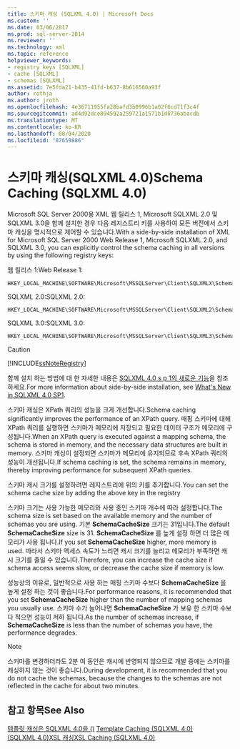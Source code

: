 ```yaml
---
title: 스키마 캐싱 (SQLXML 4.0) | Microsoft Docs
ms.custom: ''
ms.date: 03/06/2017
ms.prod: sql-server-2014
ms.reviewer: ''
ms.technology: xml
ms.topic: reference
helpviewer_keywords:
- registry keys [SQLXML]
- cache [SQLXML]
- schemas [SQLXML]
ms.assetid: 7e5fda21-b435-41fd-b637-8b616560a93f
author: rothja
ms.author: jroth
ms.openlocfilehash: 4e36711955fa28bafd3b0996b1a02f6cd71f3c4f
ms.sourcegitcommit: ad4d92dce894592a259721a1571b1d8736abacdb
ms.translationtype: MT
ms.contentlocale: ko-KR
ms.lasthandoff: 08/04/2020
ms.locfileid: "87659886"
---
```

# <a name="schema-caching-sqlxml-40"></a><span data-ttu-id="ec7ff-102">스키마 캐싱(SQLXML 4.0)</span><span class="sxs-lookup"><span data-stu-id="ec7ff-102">Schema Caching (SQLXML 4.0)</span></span>
  <span data-ttu-id="ec7ff-103">Microsoft SQL Server 2000용 XML 웹 릴리스 1, Microsoft SQLXML 2.0 및 SQLXML 3.0을 함께 설치한 경우 다음 레지스트리 키를 사용하여 모든 버전에서 스키마 캐싱을 명시적으로 제어할 수 있습니다.</span><span class="sxs-lookup"><span data-stu-id="ec7ff-103">With a side-by-side installation of XML for Microsoft SQL Server 2000 Web Release 1, Microsoft SQLXML 2.0, and SQLXML 3.0, you can explicitly control the schema caching in all versions by using the following registry keys:</span></span>  
  
 <span data-ttu-id="ec7ff-104">웹 릴리스 1:</span><span class="sxs-lookup"><span data-stu-id="ec7ff-104">Web Release 1:</span></span>  
  
```  
HKEY_LOCAL_MACHINE\SOFTWARE\Microsoft\MSSQLServer\Client\SQLXMLX\SchemaCacheSize  
```  
  
 <span data-ttu-id="ec7ff-105">SQLXML 2.0:</span><span class="sxs-lookup"><span data-stu-id="ec7ff-105">SQLXML 2.0:</span></span>  
  
```  
HKEY_LOCAL_MACHINE\SOFTWARE\Microsoft\MSSQLServer\Client\SQLXML2\SchemaCacheSize  
```  
  
 <span data-ttu-id="ec7ff-106">SQLXML 3.0:</span><span class="sxs-lookup"><span data-stu-id="ec7ff-106">SQLXML 3.0:</span></span>  
  
```  
HKEY_LOCAL_MACHINE\SOFTWARE\Microsoft\MSSQLServer\Client\SQLXML3\SchemaCacheSize  
```  
  
> [!CAUTION]  
>  [!INCLUDE[ssNoteRegistry](../../../includes/ssnoteregistry-md.md)]  
  
 <span data-ttu-id="ec7ff-107">함께 설치 하는 방법에 대 한 자세한 내용은 [SQLXML 4.0 s p 1의 새로운 기능](../../sqlxml/what-s-new-in-sqlxml-4-0-sp1.md)을 참조 하세요.</span><span class="sxs-lookup"><span data-stu-id="ec7ff-107">For more information about side-by-side installation, see [What's New in SQLXML 4.0 SP1](../../sqlxml/what-s-new-in-sqlxml-4-0-sp1.md).</span></span>  
  
 <span data-ttu-id="ec7ff-108">스키마 캐싱은 XPath 쿼리의 성능을 크게 개선합니다.</span><span class="sxs-lookup"><span data-stu-id="ec7ff-108">Schema caching significantly improves the performance of an XPath query.</span></span> <span data-ttu-id="ec7ff-109">매핑 스키마에 대해 XPath 쿼리를 실행하면 스키마가 메모리에 저장되고 필요한 데이터 구조가 메모리에 구성됩니다.</span><span class="sxs-lookup"><span data-stu-id="ec7ff-109">When an XPath query is executed against a mapping schema, the schema is stored in memory, and the necessary data structures are built in memory.</span></span> <span data-ttu-id="ec7ff-110">스키마 캐싱이 설정되면 스키마가 메모리에 유지되므로 후속 XPath 쿼리의 성능이 개선됩니다.</span><span class="sxs-lookup"><span data-stu-id="ec7ff-110">If schema caching is set, the schema remains in memory, thereby improving performance for subsequent XPath queries.</span></span>  
  
 <span data-ttu-id="ec7ff-111">스키마 캐시 크기를 설정하려면 레지스트리에 위의 키를 추가합니다.</span><span class="sxs-lookup"><span data-stu-id="ec7ff-111">You can set the schema cache size by adding the above key in the registry</span></span>  
  
 <span data-ttu-id="ec7ff-112">스키마 크기는 사용 가능한 메모리와 사용 중인 스키마 개수에 따라 설정합니다.</span><span class="sxs-lookup"><span data-stu-id="ec7ff-112">The schema size is set based on the available memory and the number of schemas you are using.</span></span> <span data-ttu-id="ec7ff-113">기본 **SchemaCacheSize** 크기는 31입니다.</span><span class="sxs-lookup"><span data-stu-id="ec7ff-113">The default **SchemaCacheSize** size is 31.</span></span> <span data-ttu-id="ec7ff-114">**SchemaCacheSize** 를 높게 설정 하면 더 많은 메모리가 사용 됩니다.</span><span class="sxs-lookup"><span data-stu-id="ec7ff-114">If you set **SchemaCacheSize** higher, more memory is used.</span></span> <span data-ttu-id="ec7ff-115">따라서 스키마 액세스 속도가 느리면 캐시 크기를 늘리고 메모리가 부족하면 캐시 크기를 줄일 수 있습니다.</span><span class="sxs-lookup"><span data-stu-id="ec7ff-115">Therefore, you can increase the cache size if schema access seems slow, or decrease the cache size if memory is low.</span></span>  
  
 <span data-ttu-id="ec7ff-116">성능상의 이유로, 일반적으로 사용 하는 매핑 스키마 수보다 **SchemaCacheSize** 을 높게 설정 하는 것이 좋습니다.</span><span class="sxs-lookup"><span data-stu-id="ec7ff-116">For performance reasons, it is recommended that you set **SchemaCacheSize** higher than the number of mapping schemas you usually use.</span></span> <span data-ttu-id="ec7ff-117">스키마 수가 늘어나면 **SchemaCacheSize** 가 보유 한 스키마 수보다 적으면 성능이 저하 됩니다.</span><span class="sxs-lookup"><span data-stu-id="ec7ff-117">As the number of schemas increase, if **SchemaCacheSize** is less than the number of schemas you have, the performance degrades.</span></span>  
  
> [!NOTE]  
>  <span data-ttu-id="ec7ff-118">스키마를 변경하더라도 2분 여 동안은 캐시에 반영되지 않으므로 개발 중에는 스키마를 캐싱하지 않는 것이 좋습니다.</span><span class="sxs-lookup"><span data-stu-id="ec7ff-118">During development, it is recommended that you do not cache the schemas, because the changes to the schemas are not reflected in the cache for about two minutes.</span></span>  
  
## <a name="see-also"></a><span data-ttu-id="ec7ff-119">참고 항목</span><span class="sxs-lookup"><span data-stu-id="ec7ff-119">See Also</span></span>  
 <span data-ttu-id="ec7ff-120">[템플릿 캐싱은 SQLXML 4.0을 &#40;&#41;](template-caching-sqlxml-4-0.md) </span><span class="sxs-lookup"><span data-stu-id="ec7ff-120">[Template Caching &#40;SQLXML 4.0&#41;](template-caching-sqlxml-4-0.md) </span></span>  
 [<span data-ttu-id="ec7ff-121">&#40;SQLXML 4.0&#41;XSL 캐싱</span><span class="sxs-lookup"><span data-stu-id="ec7ff-121">XSL Caching &#40;SQLXML 4.0&#41;</span></span>](xsl-caching-sqlxml-4-0.md)  
  
  
